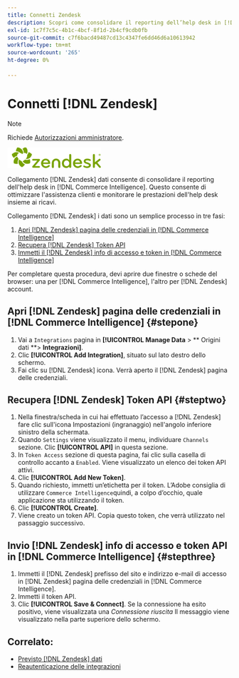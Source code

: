 ```yaml
---
title: Connetti Zendesk
description: Scopri come consolidare il reporting dell’help desk in [!DNL Commerce Intelligence].
exl-id: 1c7f7c5c-4b1c-4bcf-8f1d-2b4cf9cdb0fb
source-git-commit: c7f6bacd49487cd13c4347fe6dd46d6a10613942
workflow-type: tm+mt
source-wordcount: '265'
ht-degree: 0%

---
```


# Connetti [!DNL Zendesk]

>[!NOTE]
>
>Richiede [Autorizzazioni amministratore](../../../administrator/user-management/user-management.md).

![](../../../assets/Zendesk_logo.png)

Collegamento [!DNL Zendesk] dati consente di consolidare il reporting dell&#39;help desk in [!DNL Commerce Intelligence]. Questo consente di ottimizzare l&#39;assistenza clienti e monitorare le prestazioni dell&#39;help desk insieme ai ricavi.

Collegamento [!DNL Zendesk] i dati sono un semplice processo in tre fasi:

1. [Apri [!DNL Zendesk] pagina delle credenziali in [!DNL Commerce Intelligence]](#stepone)
1. [Recupera [!DNL Zendesk] Token API](#steptwo)
1. [Immetti il [!DNL Zendesk] info di accesso e token in [!DNL Commerce Intelligence]](#stepthree)

Per completare questa procedura, devi aprire due finestre o schede del browser: una per [!DNL Commerce Intelligence], l&#39;altro per [!DNL Zendesk] account.

## Apri [!DNL Zendesk] pagina delle credenziali in [!DNL Commerce Intelligence] {#stepone}

1. Vai a `Integrations` pagina in **[!UICONTROL Manage Data** > ** Origini dati **> **Integrazioni]**.
1. Clic **[!UICONTROL Add Integration]**, situato sul lato destro dello schermo.
1. Fai clic su [!DNL Zendesk] icona. Verrà aperto il [!DNL Zendesk] pagina delle credenziali.

## Recupera [!DNL Zendesk] Token API {#steptwo}

1. Nella finestra/scheda in cui hai effettuato l’accesso a [!DNL Zendesk] fare clic sull&#39;icona Impostazioni (ingranaggio) nell&#39;angolo inferiore sinistro della schermata.
1. Quando `Settings` viene visualizzato il menu, individuare `Channels` sezione. Clic **[!UICONTROL API]** in questa sezione.
1. In `Token Access` sezione di questa pagina, fai clic sulla casella di controllo accanto a `Enabled`. Viene visualizzato un elenco dei token API attivi.
1. Clic **[!UICONTROL Add New Token]**.
1. Quando richiesto, immetti un’etichetta per il token. L’Adobe consiglia di utilizzare `Commerce Intelligence`quindi, a colpo d’occhio, quale applicazione sta utilizzando il token.
1. Clic **[!UICONTROL Create]**.
1. Viene creato un token API. Copia questo token, che verrà utilizzato nel passaggio successivo.

## Invio [!DNL Zendesk] info di accesso e token API in [!DNL Commerce Intelligence] {#stepthree}

1. Immetti il [!DNL Zendesk] prefisso del sito e indirizzo e-mail di accesso in [!DNL Zendesk] pagina delle credenziali in [!DNL Commerce Intelligence].
1. Immetti il token API.
1. Clic **[!UICONTROL Save & Connect]**. Se la connessione ha esito positivo, viene visualizzata una *Connessione riuscita* Il messaggio viene visualizzato nella parte superiore dello schermo.

## Correlato:

* [Previsto [!DNL Zendesk] dati](../integrations/exp-zendesk-data.md)
* [Reautenticazione delle integrazioni](https://experienceleague.adobe.com/docs/commerce-knowledge-base/kb/how-to/mbi-reauthenticating-integrations.html)
